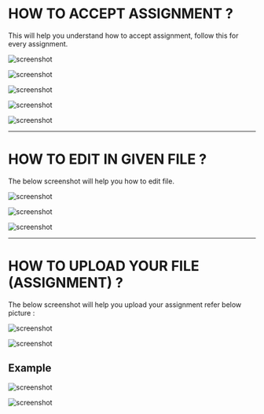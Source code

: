 
# HOW TO ACCEPT ASSIGNMENT ?

This will help you understand how to accept assignment, follow this for every assignment.

![screenshot](https://github.com/oilmcut-2020/JavaClass/blob/student/images/s1.png)

![screenshot](https://github.com/oilmcut-2020/JavaClass/blob/student/images/s2.png)

![screenshot](https://github.com/oilmcut-2020/JavaClass/blob/student/images/s3.png)

![screenshot](https://github.com/oilmcut-2020/JavaClass/blob/student/images/s4.png)

![screenshot](https://github.com/oilmcut-2020/JavaClass/blob/student/images/s5.png)

-------------------------------------------------------------------------------------------------------------------------------

# HOW TO EDIT IN GIVEN FILE ?

The below screenshot will help you how to edit file.

![screenshot](https://github.com/oilmcut-2020/JavaClass/blob/student/images/s6.png)

![screenshot](https://github.com/oilmcut-2020/JavaClass/blob/student/images/s7.png)

![screenshot](https://github.com/oilmcut-2020/JavaClass/blob/student/images/s8.png)

-------------------------------------------------------------------------------------------------------------------------------


# HOW TO UPLOAD YOUR FILE (ASSIGNMENT) ?

The below screenshot will help you upload your assignment refer below picture :

![screenshot](https://github.com/oilmcut-2020/JavaClass/blob/student/images/s9.png)

![screenshot](https://github.com/oilmcut-2020/JavaClass/blob/student/images/s10.png)

  ## Example 
  
![screenshot](https://github.com/oilmcut-2020/JavaClass/blob/student/images/s11.png)

![screenshot](https://github.com/oilmcut-2020/JavaClass/blob/student/images/s12.png)



